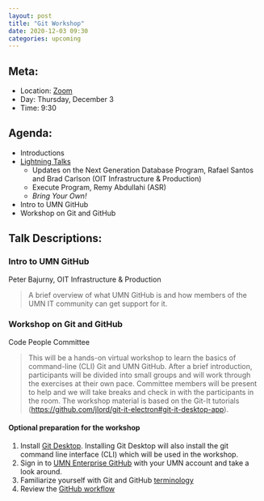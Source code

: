 ```yaml
---
layout: post
title: "Git Workshop"
date: 2020-12-03 09:30
categories: upcoming
---
```


## Meta:

- Location: [Zoom](https://z.umn.edu/cpmstream)
- Day: Thursday, December 3
- Time: 9:30

## Agenda:

- Introductions
- [Lightning Talks](https://code-people.umn.edu/speaker_info/)
  - Updates on the Next Generation Database Program, Rafael Santos and Brad Carlson (OIT Infrastructure & Production)
  - Execute Program, Remy Abdullahi (ASR)
  - _Bring Your Own!_
- Intro to UMN GitHub  
- Workshop on Git and GitHub


## Talk Descriptions:

### Intro to UMN GitHub
Peter Bajurny, OIT Infrastructure & Production

>A brief overview of what UMN GitHub is and how members of the UMN IT community can get support for it.

### Workshop on Git and GitHub
Code People Committee

>This will be a hands-on virtual workshop to learn the basics of command-line (CLI) Git and UMN GitHub. After a brief introduction, participants will be divided into small groups and will work through the exercises at their own pace. Committee members will be present to help and we will take breaks and check in with the participants in the room. The workshop material is based on the Git-It tutorials (https://github.com/jlord/git-it-electron#git-it-desktop-app).

#### Optional preparation for the workshop
1. Install [Git Desktop](https://desktop.github.com/). Installing Git Desktop will also install the git command line interface (CLI) which will be used in the workshop.
2. Sign in to [UMN Enterprise GitHub](https://github.umn.edu/) with your UMN account and take a look around.
3. Familiarize yourself with Git and GitHub [terminology](https://training.github.com/downloads/github-git-cheat-sheet/)
4. Review the [GitHub workflow](https://guides.github.com/introduction/flow/)
